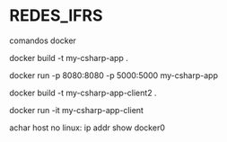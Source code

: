 # REDES_IFRS

comandos docker

docker build -t my-csharp-app .

 docker run -p 8080:8080 -p 5000:5000 my-csharp-app

 docker build -t my-csharp-app-client2 .

 docker run -it my-csharp-app-client

achar host no linux: ip addr show docker0
